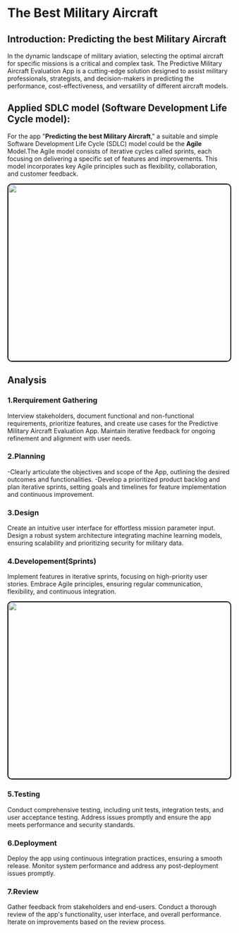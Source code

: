 # The Best Military Aircraft


## Introduction: Predicting the best Military Aircraft 

In the dynamic landscape of military aviation, selecting the optimal aircraft for specific missions is a critical and complex task. The Predictive Military Aircraft Evaluation App is a cutting-edge solution designed to assist military professionals, strategists, and decision-makers in predicting the performance, cost-effectiveness, and versatility of different aircraft models.


## Applied SDLC model (Software Development Life Cycle model):

For the app "**Predicting the best Military Aircraft**," a suitable and simple Software Development Life Cycle (SDLC) model could be the **Agile** Model.The Agile model consists of iterative cycles called sprints, each focusing on delivering a specific set of features and improvements. This model incorporates key Agile principles such as flexibility, collaboration, and customer feedback.


<p align="center">
  <kbd>
    <img src="https://github.com/hassanmahmudulmd/The-Best-Military-Aircraft/assets/155526402/7c73d765-c2b4-4c00-8a04-b3bfdaa8bd3e" alt="" width="600" height="400" style="border: 2px solid black; border-radius: 10px;">
  </kbd>
</p>


## Analysis

### 1.Rerquirement Gathering

Interview stakeholders, document functional and non-functional requirements, prioritize features, and create use cases for the Predictive Military Aircraft Evaluation App. Maintain iterative feedback for ongoing refinement and alignment with user needs.


### 2.Planning
-Clearly articulate the objectives and scope of the App, outlining the desired outcomes and functionalities.
-Develop a prioritized product backlog and plan iterative sprints, setting goals and timelines for feature implementation and continuous improvement.

### 3.Design
Create an intuitive user interface for effortless mission parameter input.
Design a robust system architecture integrating machine learning models, ensuring scalability and prioritizing security for military data.

### 4.Developement(Sprints)
Implement features in iterative sprints, focusing on high-priority user stories. Embrace Agile principles, ensuring regular communication, flexibility, and continuous integration.


<p align="center">
  <kbd>
    <img src="https://github.com/hassanmahmudulmd/The-Best-Military-Aircraft/assets/155526402/bf57c5e4-464b-475a-8c2a-4ad1f3f9c00b" alt="" width="600" height="400" style="border: 2px solid black; border-radius: 10px;">
  </kbd>
</p>

### 5.Testing
Conduct comprehensive testing, including unit tests, integration tests, and user acceptance testing. Address issues promptly and ensure the app meets performance and security standards.

### 6.Deployment
Deploy the app using continuous integration practices, ensuring a smooth release. Monitor system performance and address any post-deployment issues promptly.

### 7.Review
Gather feedback from stakeholders and end-users. Conduct a thorough review of the app's functionality, user interface, and overall performance. Iterate on improvements based on the review process.
